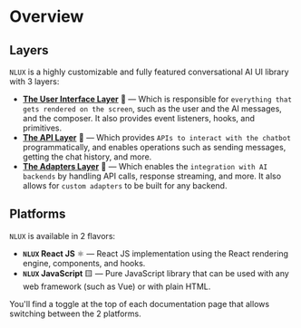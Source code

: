 # Overview

## Layers

`NLUX` is a highly customizable and fully featured conversational AI UI library with 3 layers:

* **[The User Interface Layer](/reference/ui)** 🎨 — Which is responsible for `everything that gets rendered on the
  screen`, such as the user and the AI messages, and the composer. It also provides event listeners, hooks, 
  and primitives.
* **[The API Layer](/reference/api)** 📡 — Which provides `APIs to interact with the chatbot` programmatically,
  and enables operations such as sending messages, getting the chat history, and more.
* **[The Adapters Layer](/learn/adapters)** 🔌 — Which enables the `integration with AI backends` by handling API calls,
  response streaming, and more. It also allows for `custom adapters` to be built for any backend.

## Platforms

`NLUX` is available in 2 flavors:

* **`NLUX` React JS** ⚛️ — React JS implementation using the React rendering engine, components, and hooks.
* **`NLUX` JavaScript** 🟨 — Pure JavaScript library that can be used with any web framework (such as Vue) or with plain HTML.

You'll find a toggle at the top of each documentation page that allows switching between the 2 platforms. 
